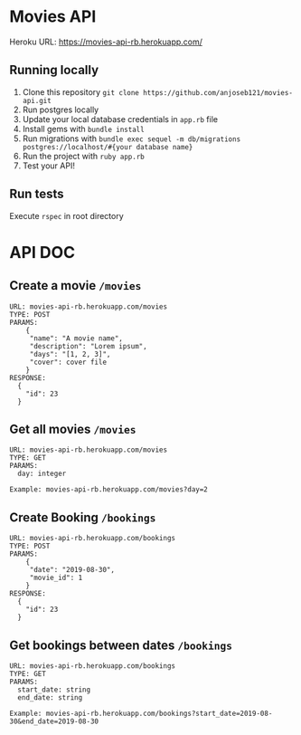 # Movies API

Heroku URL: https://movies-api-rb.herokuapp.com/

## Running locally

1. Clone this repository `git clone https://github.com/anjoseb121/movies-api.git`
2. Run postgres locally
3. Update your local database credentials in `app.rb` file
4. Install gems with `bundle install`
5. Run migrations with `bundle exec sequel -m db/migrations postgres://localhost/#{your database name}`
6. Run the project with `ruby app.rb`
7. Test your API!

## Run tests
Execute `rspec` in root directory


# API DOC

## Create a movie `/movies`
```
URL: movies-api-rb.herokuapp.com/movies
TYPE: POST
PARAMS: 
    {
     "name": "A movie name",
     "description": "Lorem ipsum",
     "days": "[1, 2, 3]",
     "cover": cover file
    }
RESPONSE:
  {
    "id": 23
  }
```
## Get all movies `/movies`

```
URL: movies-api-rb.herokuapp.com/movies
TYPE: GET
PARAMS:
  day: integer

Example: movies-api-rb.herokuapp.com/movies?day=2
```

## Create Booking `/bookings`
```
URL: movies-api-rb.herokuapp.com/bookings
TYPE: POST
PARAMS: 
    {
     "date": "2019-08-30",
     "movie_id": 1
    }
RESPONSE:
  {
    "id": 23
  }
```
## Get bookings between dates `/bookings`

```
URL: movies-api-rb.herokuapp.com/bookings
TYPE: GET
PARAMS:
  start_date: string
  end_date: string
  
Example: movies-api-rb.herokuapp.com/bookings?start_date=2019-08-30&end_date=2019-08-30
```